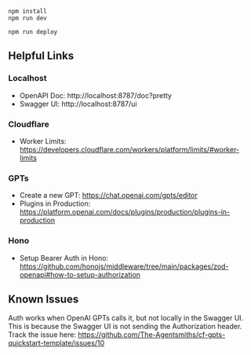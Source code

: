 ```
npm install
npm run dev
```

```
npm run deploy
```

## Helpful Links

### Localhost
- OpenAPI Doc: http://localhost:8787/doc?pretty
- Swagger UI: http://localhost:8787/ui

### Cloudflare
- Worker Limits: https://developers.cloudflare.com/workers/platform/limits/#worker-limits

### GPTs
- Create a new GPT: https://chat.openai.com/gpts/editor
- Plugins in Production: https://platform.openai.com/docs/plugins/production/plugins-in-production

### Hono
- Setup Bearer Auth in Hono: https://github.com/honojs/middleware/tree/main/packages/zod-openapi#how-to-setup-authorization

## Known Issues

Auth works when OpenAI GPTs calls it, but not locally in the Swagger UI. This is because the Swagger UI is not sending the Authorization header. Track the issue here: https://github.com/The-Agentsmiths/cf-gpts-quickstart-template/issues/10